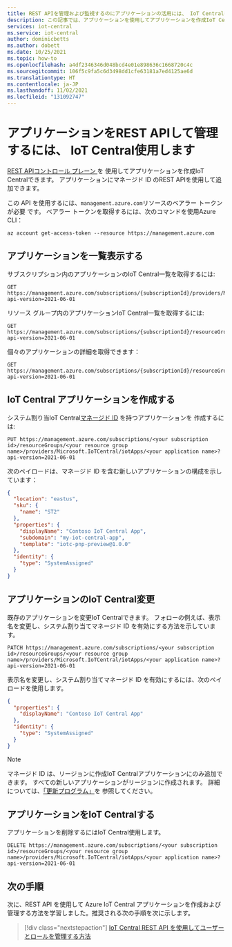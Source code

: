 ```yaml
---
title: REST APIを管理および監視するのにアプリケーションの活用には、 IoT Centralを使用|Microsoft Docs
description: この記事では、アプリケーションを使用してアプリケーションを作成IoT Central管理する方法について説明REST API。 このREST API、システム割り当てマネージド ID をアプリケーションに追加できます。
services: iot-central
ms.service: iot-central
author: dominicbetts
ms.author: dobett
ms.date: 10/25/2021
ms.topic: how-to
ms.openlocfilehash: a4df2346346d048bcd4e01e898636c1668720c4c
ms.sourcegitcommit: 106f5c9fa5c6d3498dd1cfe63181a7ed4125ae6d
ms.translationtype: HT
ms.contentlocale: ja-JP
ms.lasthandoff: 11/02/2021
ms.locfileid: "131092747"
---
```

# <a name="use-the-rest-api-to-create-and-manage-iot-central-applications"></a>アプリケーションをREST APIして管理するには、 IoT Central使用します

[REST APIコントロール プレーン ](/rest/api/iotcentral/2021-06-01controlplane/apps) を 使用してアプリケーションを作成IoT Centralできます。 アプリケーションにマネージド ID のREST APIを使用して追加できます。

この API を使用するには、`management.azure.com`リソースのベアラー トークンが必要  です。 ベアラー トークンを取得するには、次のコマンドを使用Azure CLI：

```azurecli
az account get-access-token --resource https://management.azure.com
```

## <a name="list-your-applications"></a>アプリケーションを一覧表示する

サブスクリプション内のアプリケーションのIoT Central一覧を取得するには:

```http
GET https://management.azure.com/subscriptions/{subscriptionId}/providers/Microsoft.IoTCentral/iotApps?api-version=2021-06-01
```

リソース グループ内のアプリケーションIoT Central一覧を取得するには:

```http
GET https://management.azure.com/subscriptions/{subscriptionId}/resourceGroups/{resourceGroupName}/providers/Microsoft.IoTCentral/iotApps?api-version=2021-06-01
```

個々のアプリケーションの詳細を取得できます：

```http
GET https://management.azure.com/subscriptions/{subscriptionId}/resourceGroups/{resourceGroupName}/providers/Microsoft.IoTCentral/iotApps/{applicationName}?api-version=2021-06-01
```

## <a name="create-an-iot-central-application"></a>IoT Central アプリケーションを作成する

システム割り当IoT Central[マネージド ID](../../active-directory/managed-identities-azure-resources/overview.md) を持つアプリケーションを 作成するには:

```http
PUT https://management.azure.com/subscriptions/<your subscription id>/resourceGroups/<your resource group name>/providers/Microsoft.IoTCentral/iotApps/<your application name>?api-version=2021-06-01
```

次のペイロードは、マネージド ID を含む新しいアプリケーションの構成を示しています：

```json
{
  "location": "eastus",
  "sku": {
    "name": "ST2"
  },
  "properties": {
    "displayName": "Contoso IoT Central App",
    "subdomain": "my-iot-central-app",
    "template": "iotc-pnp-preview@1.0.0"
  },
  "identity": {
    "type": "SystemAssigned"
  }
}
```

## <a name="modify-an-iot-central-application"></a>アプリケーションのIoT Central変更

既存のアプリケーションを変更IoT Centralできます。 フォローの例えば、表示名を変更し、システム割り当てマネージド ID を有効にする方法を示しています。

```http
PATCH https://management.azure.com/subscriptions/<your subscription id>/resourceGroups/<your resource group name>/providers/Microsoft.IoTCentral/iotApps/<your application name>?api-version=2021-06-01
```

表示名を変更し、システム割り当てマネージド ID を有効にするには、次のペイロードを使用します。

```json
{
  "properties": {
    "displayName": "Contoso IoT Central App"
  },
  "identity": {
    "type": "SystemAssigned"
  }
}
```

> [!NOTE]
> マネージド ID は、リージョンに作成IoT Centralアプリケーションにのみ追加できます。 すべての新しいアプリケーションがリージョンに作成されます。 詳細については、[「更新プログラム」](https://azure.microsoft.com/updates/azure-iot-central-new-and-updated-features-august-2021/)を 参照してください。

## <a name="delete-an-iot-central-application"></a>アプリケーションをIoT Centralする

アプリケーションを削除するにはIoT Central使用します。

```http
DELETE https://management.azure.com/subscriptions/<your subscription id>/resourceGroups/<your resource group name>/providers/Microsoft.IoTCentral/iotApps/<your application name>?api-version=2021-06-01
```

## <a name="next-steps"></a>次の手順

次に、REST API を使用して Azure IoT Central アプリケーションを作成および管理する方法を学習しました。推奨される次の手順を次に示します。

> [!div class="nextstepaction"]
> [IoT Central REST API を使用してユーザーとロールを管理する方法](howto-manage-users-roles-with-rest-api.md)